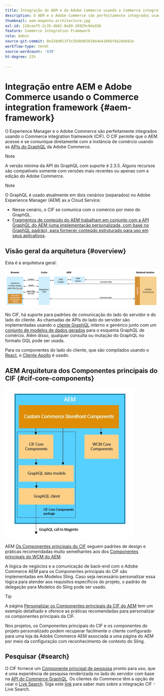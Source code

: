 ```yaml
---
title: Integração do AEM e da Adobe Commerce usando o Commerce integration framework
description: O AEM e o Adobe Commerce são perfeitamente integrados usando o Commerce integration framework (CIF). O CIF permite que o AEM acesse uma instância do Adobe Commerce e se comunique com o Adobe Commerce por meio do GraphQL. Ela também permite que os autores do AEM usem seletores de produtos e categorias e o console de produtos para navegar pelos dados de produtos e categorias obtidos da Adobe Commerce sob demanda. Além disso, a CIF fornece uma loja pronta para uso que agiliza projetos de comércio.
thumbnail: aem-magento-architecture.jpg
exl-id: 110ceef5-2c35-4b81-8e89-26929c0da91b
feature: Commerce Integration Framework
role: Admin
source-git-commit: 0e328d013f3c5b9b965010e4e410b6fda2de042e
workflow-type: tm+mt
source-wordcount: '439'
ht-degree: 22%

---
```


# Integração entre AEM e Adobe Commerce usando o Commerce integration framework {#aem-framework}

O Experience Manager e o Adobe Commerce são perfeitamente integrados usando o Commerce integration framework (CIF). O CIF permite que o AEM acesse e se comunique diretamente com a instância de comércio usando as [APIs do GraphQL](https://devdocs.magento.com/guides/v2.4/graphql/) da Adobe Commerce.

>[!NOTE]
>
> A versão mínima da API do GraphQL com suporte é 2.3.5. Alguns recursos são compatíveis somente com versões mais recentes ou apenas com a edição do Adobe Commerce.

>[!NOTE]
>
>O GraphQL é usado atualmente em dois cenários (separados) no Adobe Experience Manager (AEM) as a Cloud Service:
>
>* Nesse cenário, o CIF se comunica com o comércio por meio do GraphQL.
>* [Fragmentos de conteúdo do AEM trabalham em conjunto com a API GraphQL do AEM (uma implementação personalizada, com base no GraphQL padrão), para fornecer conteúdo estruturado para uso em seus aplicativos](/help/headless/graphql-api/content-fragments.md).

## Visão geral da arquitetura {#overview}

Esta é a arquitetura geral:

![Visão geral da arquitetura da CIF](../assets/AEM_Magento_Architecture.png)

No CIF, há suporte para padrões de comunicação do lado do servidor e do lado do cliente.
As chamadas de APIs do lado do servidor são implementadas usando o [cliente GraphQL](https://github.com/adobe/commerce-cif-graphql-client) interno e genérico junto com um [conjunto de modelos de dados gerados](https://github.com/adobe/commerce-cif-magento-graphql) para o esquema GraphQL de comércio. Além disso, qualquer consulta ou mutação do GraphQL no formato GQL pode ser usada.

Para os componentes do lado do cliente, que são compilados usando o [React](https://reactjs.org/), o [Cliente Apollo](https://www.apollographql.com/docs/react/) é usado.

## AEM Arquitetura dos Componentes principais do CIF {#cif-core-components}

![Arquitetura dos Componentes principais da CIF do AEM](../assets/cif-component-architecture.jpg)

AEM [Os Componentes principais do CIF](https://github.com/adobe/aem-core-cif-components) seguem padrões de design e práticas recomendadas muito semelhantes aos dos [Componentes principais do WCM do AEM](https://github.com/adobe/aem-core-wcm-components).

A lógica de negócios e a comunicação de back-end com o Adobe Commerce AEM para os Componentes principais do CIF são implementadas em Modelos Sling. Caso seja necessário personalizar essa lógica para atender aos requisitos específicos do projeto, o padrão de delegação para Modelos do Sling pode ser usado.

>[!TIP]
>
>A página [Personalizar os Componentes principais da CIF do AEM](../customizing/customize-cif-components.md) tem um exemplo detalhado e oferece as práticas recomendadas para personalizar os componentes principais da CIF.

Nos projetos, os Componentes principais do CIF e os componentes do projeto personalizado podem recuperar facilmente o cliente configurado para uma loja da Adobe Commerce AEM associada a uma página do AEM por meio da configuração com reconhecimento de contexto do Sling.

## Pesquisar {#search}

O CIF fornece um [Componente principal de pesquisa](https://www.aemcomponents.dev/content/core-components-examples/library/commerce/search.html) pronto para uso, que é uma experiência de pesquisa renderizada no lado do servidor com base na [API do Commerce GraphQL](https://developer.adobe.com/commerce/webapi/graphql/). Os clientes do Commerce têm a opção de usar o [Live Search](https://experienceleague.adobe.com/docs/commerce-merchant-services/live-search/guide-overview.html?lang=pt-BR). Siga este [link](/help/commerce-cloud/integrating/live-search-plp.md) para saber mais sobre a integração CIF - Live Search.

